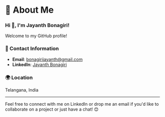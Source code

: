 
# 🚀 About Me

 ###  Hi 👋, I'm Jayanth Bonagiri!

Welcome to my GitHub profile!

### 📧 Contact Information
- **Email**: [bonagirijayanth@gmail.com](mailto:bonagirijayanth@gmail.com)
- **LinkedIn**: [Jayanth Bonagiri](https://www.linkedin.com/in/jayanth-bonagiri)

### 🌍 Location
Telangana, India

---

Feel free to connect with me on LinkedIn or drop me an email if you'd like to collaborate on a project or just have a chat! 😊


